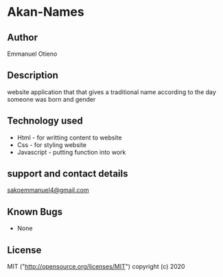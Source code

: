 # Akan-Names
## Author

Emmanuel Otieno

## Description
website application that that gives a traditional name according to the day someone was born and gender

## Technology used
* Html - for writting  content to website
* Css - for styling website
* Javascript - putting function into work

## support and contact details
sakoemmanuel4@gmail.com

##  Known Bugs 
* None

## License
MIT ("http://opensource.org/licenses/MIT")
copyright (c) 2020